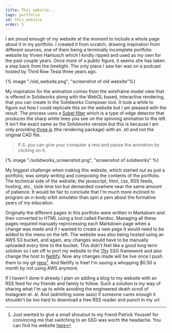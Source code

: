```yaml
---
title: This website...
tags: portfolio
id: this_website
order: 5
---
```


I am proud enough of my website at the moment to include a whole page about it in my portfolio. I created it from scratch, drawing inspiration from different sources, one of them being a terminally incomplete portfolio website by Vivien Hantusch which I kindly ripped and used as my own for the past couple years. Once more of a public figure, it seems she has taken a step back from the limelight. The only place I saw her was on a podcast hosted by Third Row Tesla three years ago.

{% image "./old_website.png", "screenshot of old website"%}
<!-- My previous landing page, which was a near hard copy of Vivien's. It stayed like this for three years! -->

My inspiration for the animation comes from the wireframe model view that is offered in Solidworks along with the WebGL based, interactive rendering, that you can create in the Solidworks Composer tool. It took a while to figure out how I could replicate this on the website but I am pleased with the result. The process uses a [Sobel filter](https://en.wikipedia.org/wiki/Sobel_operator) which is a type of edge detector that produces the sharp white lines you see on the spinning animation to the left. It isn't the exact same as the Solidworks version but this is because I am only providing [three.js](https://threejs.org/) (the rendering package) with an .stl and not the original CAD file. 

>P.S. you can give your computer a rest and pause the animation by clicking on it.

{% image "./solidworks_screenshot.png", "screenshot of solidworks" %}
<!-- A screenshot of the solidworks wireframe view for reference. -->

My biggest challenge when making this website, which started out as just a portfolio, was simply writing and composing the contents of the portfolio. The technical side of the website; the javascript, html, css, RSS feeds, hosting, etc., took time too but demanded nowhere near the same amount of patience. It would be fair to conclude that I'm much more inclined to program an n-body orbit simulator than spin a yarn about the formative years of my education.

Originally the different pages in this portfolio were written in Markdown and then converted to HTML using a tool called Pandoc. Managing all these pages required manually reprocessing each Markdown page when a change was made and if I wanted to create a new page it would need to be added to the menu on the left. The website was also being hosted using an AWS S3 bucket, and again, any changes would have to be manually uploaded every time to the bucket. This didn't feel like a good long term solution so I set off to port my website to the [11ty](https://www.11ty.dev) SSG framework and also change the host to [Netlify](https://www.netlify.com/). Now any changes made will be live once I push them to my git [repo](https://github.com/sl0thower/felixslothower.com)[^patrick]. And Netlify is free! I'm saving a whopping $0.50 a month by not using AWS anymore.  

[^patrick]:Just wanted to give a small shoutout to my friend Patrick Youssef for convincing me that switching to an SSG was worth the headache. You can find his website [here](https://www.patrickyoussef.com)

If I haven't done it already I plan on adding a blog to my website with an RSS feed for my friends and family to follow. Such a solution is my way of sharing what I'm up to while avoiding the engineered death scroll of Instagram et. al. And (admitting some sass) if someone cares enough it shouldn't be too hard to download a free RSS reader and punch in my url.
